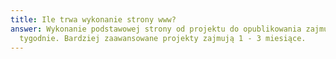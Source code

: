 ```yaml
---
title: Ile trwa wykonanie strony www?
answer: Wykonanie podstawowej strony od projektu do opublikowania zajmuje 1 - 2
  tygodnie. Bardziej zaawansowane projekty zajmują 1 - 3 miesiące.
---
```

